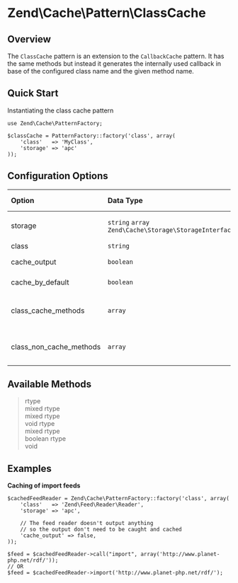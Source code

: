 # Zend\\Cache\\Pattern\\ClassCache

## Overview

The `ClassCache` pattern is an extension to the `CallbackCache` pattern. It has the same methods but
instead it generates the internally used callback in base of the configured class name and the given
method name.

## Quick Start

Instantiating the class cache pattern

``` sourceCode
use Zend\Cache\PatternFactory;

$classCache = PatternFactory::factory('class', array(
    'class'   => 'MyClass',
    'storage' => 'apc'
));
```

## Configuration Options

<table>
<colgroup>
<col width="14%" />
<col width="36%" />
<col width="8%" />
<col width="39%" />
</colgroup>
<thead>
<tr class="header">
<th align="left">Option</th>
<th align="left">Data Type</th>
<th align="left">Default Value</th>
<th align="left">Description</th>
</tr>
</thead>
<tbody>
<tr class="odd">
<td align="left">storage</td>
<td align="left"><code>string</code> <code>array</code>
<code>Zend\Cache\Storage\StorageInterface</code></td>
<td align="left">&lt;none&gt;</td>
<td align="left">The storage to write/read cached data</td>
</tr>
<tr class="even">
<td align="left">class</td>
<td align="left"><code>string</code></td>
<td align="left">&lt;none&gt;</td>
<td align="left">The class name</td>
</tr>
<tr class="odd">
<td align="left">cache_output</td>
<td align="left"><code>boolean</code></td>
<td align="left"><code>true</code></td>
<td align="left">Cache output of callback</td>
</tr>
<tr class="even">
<td align="left">cache_by_default</td>
<td align="left"><code>boolean</code></td>
<td align="left"><code>true</code></td>
<td align="left">Cache method calls by default</td>
</tr>
<tr class="odd">
<td align="left">class_cache_methods</td>
<td align="left"><code>array</code></td>
<td align="left"><code>[]</code></td>
<td align="left">List of methods to cache (If <code>cache_by_default</code> is disabled)</td>
</tr>
<tr class="even">
<td align="left">class_non_cache_methods</td>
<td align="left"><code>array</code></td>
<td align="left"><code>[]</code></td>
<td align="left">List of methods to no-cache (If <code>cache_by_default</code> is enabled)</td>
</tr>
</tbody>
</table>

## Available Methods

> rtype  
mixed
rtype  
mixed
rtype  
void
rtype  
mixed
rtype  
boolean
rtype  
void
## Examples

**Caching of import feeds**

``` sourceCode
$cachedFeedReader = Zend\Cache\PatternFactory::factory('class', array(
    'class'   => 'Zend\Feed\Reader\Reader',
    'storage' => 'apc',

    // The feed reader doesn't output anything
    // so the output don't need to be caught and cached
    'cache_output' => false,
));

$feed = $cachedFeedReader->call("import", array('http://www.planet-php.net/rdf/'));
// OR
$feed = $cachedFeedReader->import('http://www.planet-php.net/rdf/');
```
